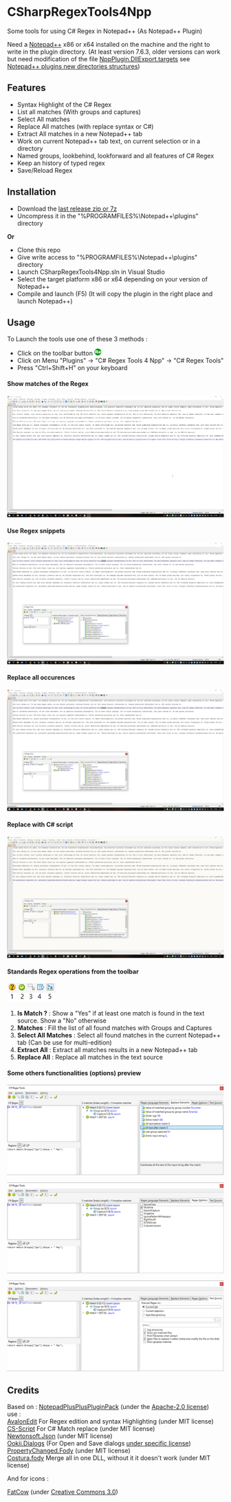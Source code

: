 # CSharpRegexTools4Npp
Some tools for using C# Regex in Notepad++ (As Notepad++ Plugin)

Need a [Notepad++](https://notepad-plus-plus.org/) x86 or x64 installed on the machine and the right to write in the plugin directory.
(At least version 7.6.3, older versions can work but need modification of the file [NppPlugin.DllExport.targets](https://github.com/codingseb/CSharpRegexTools4Npp/blob/master/CSharpRegexTools4Npp/PluginInfrastructure/DllExport/NppPlugin.DllExport.targets) see [Notepad++ plugins new directories structures](https://notepad-plus-plus.org/community/topic/16996/new-plugins-home-round-2))

## Features
* Syntax Highlight of the C# Regex
* List all matches (With groups and captures)
* Select All matches
* Replace All matches (with replace syntax or C#)
* Extract All matches in a new Notepad++ tab
* Work on current Notepad++ tab text, on current selection or in a directory
* Named groups, lookbehind, lookforward and all features of C# Regex
* Keep an history of typed regex
* Save/Reload Regex

## Installation

* Download the [last release zip or 7z](https://github.com/codingseb/CSharpRegexTools4Npp/releases)
* Uncompress it in the "%PROGRAMFILES%\Notepad++\plugins\" directory

**Or**

* Clone this repo
* Give write access to "%PROGRAMFILES%\Notepad++\plugins\" directory
* Launch CSharpRegexTools4Npp.sln in Visual Studio
* Select the target platform x86 or x64 depending on your version of Notepad++
* Compile and launch (F5) (It will copy the plugin in the right place and launch Notepad++)

## Usage

To Launch the tools use one of these 3 methods :
* Click on the toolbar button ![ToolbarIcon](https://raw.githubusercontent.com/codingseb/CSharpRegexTools4Npp/master/CSharpRegexTools4Npp/img/icon.png)
* Click on Menu "Plugins" -> "C# Regex Tools 4 Npp" -> "C# Regex Tools"
* Press "Ctrl+Shift+H" on your keyboard

#### Show matches of the Regex
![List-Matches-Preview](https://raw.githubusercontent.com/codingseb/CSharpRegexTools4Npp/master/doc/List-Matches.gif)
#### Use Regex snippets
![Use-Regex-Snippets](https://raw.githubusercontent.com/codingseb/CSharpRegexTools4Npp/master/doc/Use-Snippet.gif)
#### Replace all occurences
![Replace-all-](https://raw.githubusercontent.com/codingseb/CSharpRegexTools4Npp/master/doc/Replace-All.gif)
#### Replace with C# script
![Replace-With-C#](https://raw.githubusercontent.com/codingseb/CSharpRegexTools4Npp/master/doc/Replace-with-CSharp.gif)
#### Standards Regex operations from the toolbar
![Toolbar-Actions](https://raw.githubusercontent.com/codingseb/CSharpRegexTools4Npp/master/doc/Standard-Operations.png)
1. **Is Match ?** : Show a "Yes" if at least one match is found in the text source. Show a "No" otherwise
2. **Matches** : Fill the list of all found matches with Groups and Captures
3. **Select All Matches** : Select all found matches in the current Notepad++ tab (Can be use for multi-edition)
4. **Extract All** : Extract all matches results in a new Notepad++ tab
5. **Replace All** : Replace all matches in the text source
#### Some others functionalities (options) preview
![Replace-Elements](https://raw.githubusercontent.com/codingseb/CSharpRegexTools4Npp/master/doc/Replace-elements.png)  
  
![Replace-Elements](https://raw.githubusercontent.com/codingseb/CSharpRegexTools4Npp/master/doc/Regex-Options.png) 
  
![Text-sources](https://raw.githubusercontent.com/codingseb/CSharpRegexTools4Npp/master/doc/Text-Sources.png) 

## Credits
Based on : [NotepadPlusPlusPluginPack](https://github.com/kbilsted/NotepadPlusPlusPluginPack.Net) (under the [Apache-2.0 license](https://github.com/kbilsted/NotepadPlusPlusPluginPack.Net/blob/master/LICENSE.md))  
use :  
[AvalonEdit](https://github.com/icsharpcode/AvalonEdit) For Regex edition and syntax Highlighting  (under MIT license)  
[CS-Script](https://github.com/oleg-shilo/cs-script/) For C# Match replace (under MIT license)  
[Newtonsoft.Json](https://www.newtonsoft.com/json) (under MIT license)  
[Ookii.Dialogs](http://www.ookii.org/software/dialogs/) (For Open and Save dialogs [under specific license](https://github.com/codingseb/CSharpRegexTools4Npp/blob/master/Licenses/Ooki%20license.txt))  
[PropertyChanged.Fody](https://github.com/Fody/PropertyChanged) (under MIT license)  
[Costura.fody](https://github.com/Fody/Costura) Merge all in one DLL, without it it doesn't work (under MIT license)  

And for icons :

[FatCow](https://www.fatcow.com/free-icons) (under [Creative Commons 3.0](https://creativecommons.org/licenses/by/3.0/us/))
